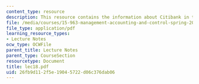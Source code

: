 ```yaml
---
content_type: resource
description: This resource contains the information about Citibank in this course.
file: /media/courses/15-963-management-accounting-and-control-spring-2007/26fb9d112f5e19045722d06c376dab06_lec18.pdf
file_type: application/pdf
learning_resource_types:
- Lecture Notes
ocw_type: OCWFile
parent_title: Lecture Notes
parent_type: CourseSection
resourcetype: Document
title: lec18.pdf
uid: 26fb9d11-2f5e-1904-5722-d06c376dab06
---
```

